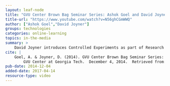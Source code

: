 ```yaml
---
layout: leaf-node
title: "GVU Center Brown Bag Seminar Series: Ashok Goel and David Joyner"
title-url: "https://www.youtube.com/watch?v=N56ghCGmWWQ"
author: ["Ashok Goel","David Joyner"]
groups: technologies
categories: online-learning
topics: in-the-media
summary: >
    David Joyner introduces Controlled Experiments as part of Research Principles and Methodologies.
cite: |
    Goel, A. & Joyner, D. (2014). GVU Center Brown Bag Seminar Series: Ashok Goel and David Joyner.
        GVU Center at Georgia Tech.  December 4, 2014.  Retrieved from: https://www.youtube.com/watch?v=N56ghCGmWWQ
pub-date: 2014-12-04
added-date: 2017-04-14
resource-type: video
---
```

